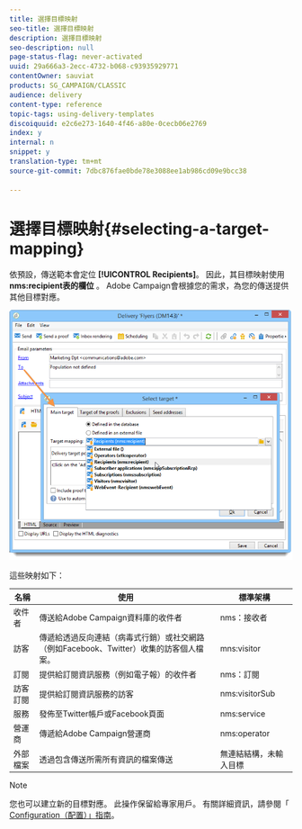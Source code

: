 ```yaml
---
title: 選擇目標映射
seo-title: 選擇目標映射
description: 選擇目標映射
seo-description: null
page-status-flag: never-activated
uuid: 29a666a3-2ecc-4732-b068-c93935929771
contentOwner: sauviat
products: SG_CAMPAIGN/CLASSIC
audience: delivery
content-type: reference
topic-tags: using-delivery-templates
discoiquuid: e2c6e273-1640-4f46-a80e-0cecb06e2769
index: y
internal: n
snippet: y
translation-type: tm+mt
source-git-commit: 7dbc876fae0bde78e3088ee1ab986cd09e9bcc38

---
```



# 選擇目標映射{#selecting-a-target-mapping}

依預設，傳送範本會定位 **[!UICONTROL Recipients]**。 因此，其目標映射使用 **nms:recipient表的欄位** 。 Adobe Campaign會根據您的需求，為您的傳送提供其他目標對應。

![](assets/delivery_select_mapping.png)

這些映射如下：

| 名稱 | 使用 | 標準架構 |
|---|---|---|
| 收件者 | 傳送給Adobe Campaign資料庫的收件者 | nms：接收者 |
| 訪客 | 傳遞給透過反向連結（病毒式行銷）或社交網路（例如Facebook、Twitter）收集的訪客個人檔案。 | mns:visitor |
| 訂閱 | 提供給訂閱資訊服務（例如電子報）的收件者 | nms：訂閱 |
| 訪客訂閱 | 提供給訂閱資訊服務的訪客 | nms:visitorSub |
| 服務 | 發佈至Twitter帳戶或Facebook頁面 | nms:service |
| 營運商 | 傳遞給Adobe Campaign營運商 | nms:operator |
| 外部檔案 | 透過包含傳送所需所有資訊的檔案傳送 | 無連結結構，未輸入目標 |

>[!NOTE]
>
>您也可以建立新的目標對應。 此操作保留給專家用戶。 有關詳細資訊，請參閱「 [Configuration（配置）」指南](../../configuration/using/target-mapping.md)。
